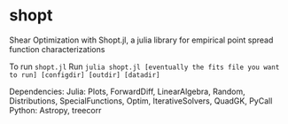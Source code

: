 # shopt
Shear Optimization with Shopt.jl, a julia library for empirical point spread function characterizations

To run `shopt.jl`
Run ```julia shopt.jl [eventually the fits file you want to run] [configdir] [outdir] [datadir]```

Dependencies:
  Julia: Plots, ForwardDiff, LinearAlgebra, Random, Distributions, SpecialFunctions, Optim, IterativeSolvers, QuadGK, PyCall
  Python: Astropy, treecorr
  
